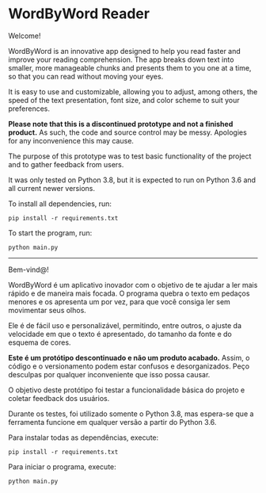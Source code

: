 # WordByWord Reader
Welcome!

WordByWord is an innovative app designed to help you read faster and improve your reading comprehension. The app breaks down text into smaller, more manageable chunks and presents them to you one at a time, so that you can read without moving your eyes.

It is easy to use and customizable, allowing you to adjust, among others, the speed of the text presentation, font size, and color scheme to suit your preferences.

**Please note that this is a discontinued prototype and not a finished product.** As such, the code and source control may be messy. Apologies for any inconvenience this may cause.

The purpose of this prototype was to test basic functionality of the project and to gather feedback from users.

It was only tested on Python 3.8, but it is expected to run on Python 3.6 and all current newer versions.

To install all dependencies, run:
```
pip install -r requirements.txt
```

To start the program, run:
```
python main.py
```

---

Bem-vind@!

WordByWord é um aplicativo inovador com o objetivo de te ajudar a ler mais rápido e de maneira mais focada. O programa quebra o texto em pedaços menores e os apresenta um por vez, para que você consiga ler sem movimentar seus olhos.

Ele é de fácil uso e personalizável, permitindo, entre outros, o ajuste da velocidade em que o texto é apresentado, do tamanho da fonte e do esquema de cores.

**Este é um protótipo descontinuado e não um produto acabado.** Assim, o código e o versionamento podem estar confusos e desorganizados. Peço desculpas por qualquer inconveniente que isso possa causar.

O objetivo deste protótipo foi testar a funcionalidade básica do projeto e coletar feedback dos usuários.

Durante os testes, foi utilizado somente o Python 3.8, mas espera-se que a ferramenta funcione em qualquer versão a partir do Python 3.6.

Para instalar todas as dependências, execute:
```
pip install -r requirements.txt
```

Para iniciar o programa, execute:
```
python main.py
```
